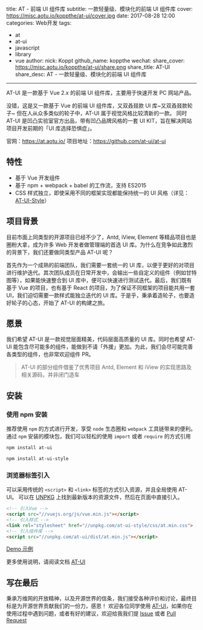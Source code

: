 title: AT - 前端 UI 组件库
subtitle: 一款轻量级、模块化的前端 UI 组件库
cover: https://misc.aotu.io/koppthe/at-ui/cover.jpg
date: 2017-08-28 12:00
categories: Web开发
tags:
  - at
  - at-ui
  - javascript
  - library
  - vue
author:
    nick: Koppt
    github_name: koppthe
wechat:
    share_cover: https://misc.aotu.io/koppthe/at-ui/share.png
    share_title: AT-UI
    share_desc: AT - 一款轻量级、模块化的前端 UI 组件库

---

AT-UI 是一款基于 Vue 2.x 的前端 UI 组件库，主要用于快速开发 PC 网站产品。

没错，这是又一款基于 Vue 的前端 UI 组件库，又双叒叕款 UI 库~又双叒叕款轮子~ 但在人从众多类似的轮子中，AT-UI 属于视觉风格比较清新的一款。
同时 AT-UI 是凹凸实验室官方出品，带有凹凸品牌风格的一套 UI KIT，旨在解决网站项目开发前期的「UI 库选择恐惧症」。

官网：https://at.aotu.io/
项目地址：https://github.com/at-ui/at-ui

## 特性

- 基于 Vue 开发组件
- 基于 npm + webpack + babel 的工作流，支持 ES2015   
- CSS 样式独立，即使采用不同的框架实现都能保持统一的 UI 风格（详见：[AT-UI-Style][at-ui-style]）

## 项目背景

目前市面上同类型的开源项目已经不少了，Antd, iView, Element 等精品项目也是圈粉大拿，成为许多 Web 开发者做管理端的首选 UI 库。为什么在竞争如此激烈的背景下，我们还要做同类型产品 AT-UI 呢？

首先作为一个成熟的前端团队，我们需要一套统一的 UI 库，以便于更好的对项目进行维护迭代。其次团队成员在日常开发中，会输出一些自定义的组件（例如甘特图等），如果能快速整合到 UI 库中，便可以快速进行测试迭代。最后，我们既有基于 Vue 的项目，也有基于 React 的项目，为了保证不同框架的项目能共用一套 UI，我们迫切需要一款样式能独立迭代的 UI 库。于是乎，秉承着造轮子，也要造好轮子的心态，开始了 AT-UI 的构建之旅。

## 愿景

我们希望 AT-UI 是一款视觉层面精美，代码层面高质量的 UI 库。同时也希望 AT-UI 能包含尽可能多的组件，能做到不请「外援」更加。为此，我们会尽可能完善各类型的组件，也非常欢迎组件 PR。

> AT-UI 的部分组件借鉴了优秀项目 Antd, Element 和 iView 的实现思路及相关源码，并非闭门造车

## 安装

### 使用 npm 安装

推荐使用 `npm` 的方式进行开发，享受 `node` 生态圈和 `webpack` 工具链带来的便利。通过 `npm` 安装的模块包，我们可以轻松的使用 `import` 或者 `require` 的方式引用

```bash
npm install at-ui

npm install at-ui-style
```

### 浏览器标签引入

可以采用传统的 `<script>` 和 `<link>` 标签的方式引入资源，并且全局使用 AT-UI。
可以在 [UNPKG][unpkg] 上找到最新版本的资源文件，然后在页面中直接引入。

```html
<!-- 引入Vue -->
<script src="//vuejs.org/js/vue.min.js"></script>
<!-- 引入样式 -->
<link rel="stylesheet" href="//unpkg.com/at-ui-style/css/at.min.css">
<!-- 引入组件库 -->
<script src="//unpkg.com/at-ui/dist/at.min.js"></script>
```

[Demo 示例][demo]

更多使用说明，请阅读文档 [AT-UI][at-ui]

## 写在最后

秉承万维网的开放精神，以及开源世界的信条，我们接受各种评价和讨论，最终目标是为开源世界贡献我们的一份力，感恩！
欢迎各位同学使用 [AT-UI][at-ui]，如果你在使用过程中遇到问题，或者有好的建议，欢迎给我我们提 [Issue][issue] 或者 [Pull Request][pull-request]


[at-ui]: https://github.com/at-ui/at-ui
[at-ui-style]: https://github.com/at-ui/at-ui-style
[unpkg]: https://unpkg.com/at-ui@1.2.0-beta/
[demo]: https://jsbin.com/dezafos/edit?html,output
[issue]: https://github.com/at-ui/at-ui/issues
[pull-request]: https://github.com/at-ui/at-ui/pulls